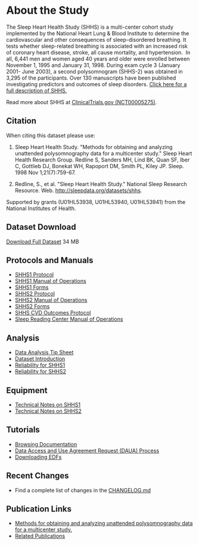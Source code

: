 # About the Study

The Sleep Heart Health Study (SHHS) is a multi-center cohort study implemented by the National Heart Lung & Blood Institute to determine the cardiovascular and other consequences of sleep-disordered breathing. It tests whether sleep-related breathing is associated with an increased risk of coronary heart disease, stroke, all cause mortality, and hypertension.  In all, 6,441 men and women aged 40 years and older were enrolled between November 1, 1995 and January 31, 1998. During exam cycle 3 (January 2001- June 2003), a second polysomnogram (SHHS-2) was obtained in 3,295 of the participants. Over 130 manuscripts have been published investigating predictors and outcomes of sleep disorders. [Click here for a full description of SHHS.](:pages_path:/full-description.md)

Read more about SHHS at [ClinicalTrials.gov (NCT00005275)](http://clinicaltrials.gov/ct2/show/NCT00005275).

## Citation

When citing this dataset please use:

1. Sleep Heart Health Study. "Methods for obtaining and analyzing unattended polysomnography data for a multicenter study." Sleep Heart Health Research Group. Redline S, Sanders MH, Lind BK, Quan SF, Iber C, Gottlieb DJ, Bonekat WH, Rapoport DM, Smith PL, Kiley JP. Sleep. 1998 Nov 1;21(7):759-67.

2. Redline, S., et al. "Sleep Heart Health Study." National Sleep Research Resource. Web. http://sleepdata.org/datasets/shhs.

Supported by grants (U01HL53938, U01HL53940, U01HL53941) from the National Institutes of Health.

## Dataset Download

<a href=":files_path:/datasets" class="btn btn-success btn-lg">Download Full Dataset</a> 34 MB

## Protocols and Manuals

- [SHHS1 Protocol](:files_path:/documentation?f=SHHS1_Protocol.pdf)
- [SHHS1 Manual of Operations](:files_path:/documentation?f=SHHS1_Manual_of_Operations.pdf)
- [SHHS1 Forms](:files_path:/forms/shhs1)
- [SHHS2 Protocol](:files_path:/documentation?f=SHHS2_Protocol.pdf)
- [SHHS2 Manual of Operations](:files_path:/documentation?f=SHHS2_Manual_of_Operations.pdf)
- [SHHS2 Forms](:files_path:/forms/shhs2)
- [SHHS CVD Outcomes Protocol](:files_path:/documentation?f=SHHS_CVD_Outcomes_Protocol.pdf)
- [Sleep Reading Center Manual of Operations](:pages_path:/mop/6-00-mop-toc.md)

## Analysis

- [Data Analysis Tip Sheet](:pages_path:/3-data-analysis-tip-sheet.md)
- [Dataset Introduction](:pages_path:/3-dataset-introduction.md)
- [Reliability for SHHS1](:pages_path:/3-reliability-shhs1.md)
- [Reliability for SHHS2](:pages_path:/3-reliability-shhs2.md)

## Equipment

- [Technical Notes on SHHS1](:pages_path:/4-equipment-shhs1.md)
- [Technical Notes on SHHS2](:pages_path:/4-equipment-shhs2.md)

## Tutorials

- [Browsing Documentation](:pages_path:/tutorials/browsing-documentation.md)
- [Data Access and Use Agreement Request (DAUA) Process](:pages_path:/tutorials/daua-process.md)
- [Downloading EDFs](:pages_path:/tutorials/downloading-edfs.md)

## Recent Changes

- Find a complete list of changes in the [CHANGELOG.md](:pages_path:/CHANGELOG.md)

## Publication Links

- [Methods for obtaining and analyzing unattended polysomnography data for a multicenter study.](http://www.ncbi.nlm.nih.gov/pubmed/11300121)
- [Related Publications](:pages_path:/PUBLICATIONS.md)
